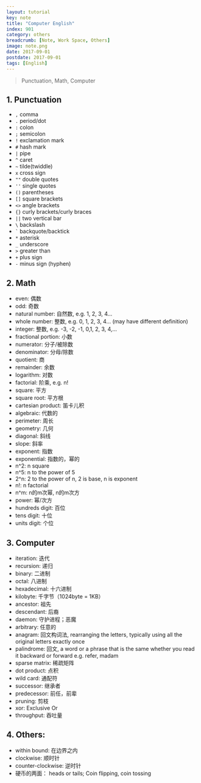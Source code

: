 ```yaml
---
layout: tutorial
key: note
title: "Computer English"
index: 901
category: others
breadcrumb: [Note, Work Space, Others]
image: note.png
date: 2017-09-01
postdate: 2017-09-01
tags: [English]
---
```


> Punctuation, Math, Computer

## 1. Punctuation
* `,` comma
* `.` period/dot
* `:` colon
* `;` semicolon
* `!` exclamation mark
* `#` hash mark
* `|` pipe
* `^` caret
* `~` tilde(twiddle)
* `x` cross sign
* `""` double quotes
* `''` single quotes
* `()` parentheses
* `[]` square brackets
* `<>` angle brackets
* `{}` curly brackets/curly braces
* `||` two vertical bar
* `\` backslash
* `` ` `` backquote/backtick
* `*` asterisk
* `_` underscore
* `>` greater than
* `+` plus sign
* `-` minus sign (hyphen)

## 2. Math
* even: 偶数
* odd: 奇数
* natural number: 自然数, e.g. 1, 2, 3, 4…
* whole number: 整数, e.g. 0, 1, 2, 3, 4… (may have different definition)
* integer: 整数, e.g. -3, -2, -1, 0,1, 2, 3, 4,…
* fractional portion: 小数
* numerator: 分子/被除数
* denominator: 分母/除数
* quotient: 商
* remainder: 余数
* logarithm: 对数
* factorial: 阶乘, e.g. n!
* square: 平方
* square root: 平方根
* cartesian product: 笛卡儿积
* algebraic: 代数的
* perimeter: 周长
* geometry: 几何
* diagonal: 斜线
* slope: 斜率
* exponent: 指数
* exponential: 指数的，幂的
* n^2: n square
* n^5: n to the power of 5
* 2^n: 2 to the power of n, 2 is base, n is exponent
* n!: n factorial
* n^m: n的m次幂, n的m次方
* power: 幂/次方
* hundreds digit: 百位
* tens digit: 十位
* units digit: 个位

## 3. Computer
* iteration: 迭代
* recursion: 递归
* binary: 二进制
* octal: 八进制
* hexadecimal: 十六进制
* kilobyte: 千字节（1024byte = 1KB）
* ancestor: 祖先
* descendant: 后裔
* daemon: 守护进程；恶魔
* arbitrary: 任意的
* anagram: 回文构词法, rearranging the letters, typically using all the original letters exactly once
* palindrome: 回文, a word or a phrase that is the same whether you read it backward or forward e.g. refer, madam
* sparse matrix: 稀疏矩阵
* dot product: 点积
* wild card: 通配符
* successor: 继承者
* predecessor: 前任，前辈
* pruning: 剪枝
* xor: Exclusive Or
* throughput: 吞吐量

## 4. Others:
* within bound: 在边界之内
* clockwise: 顺时针
* counter-clockwise: 逆时针
* 硬币的两面： heads or tails; Coin flipping, coin tossing
